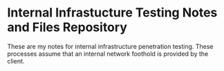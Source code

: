 # Internal Infrastucture Testing Notes and Files Repository

These are my notes for internal infrastructure penetration testing.  These processes assume that an internal network foothold is provided by the client.
